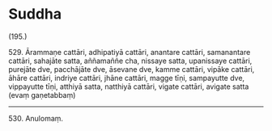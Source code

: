 # Suddha

(195.)

529\. Ārammaṇe cattāri, adhipatiyā cattāri, anantare cattāri, samanantare cattāri, sahajāte satta, aññamaññe cha, nissaye satta, upanissaye cattāri, purejāte dve, pacchājāte dve, āsevane dve, kamme cattāri, vipāke cattāri, āhāre cattāri, indriye cattāri, jhāne cattāri, magge tīṇi, sampayutte dve, vippayutte tīṇi, atthiyā satta, natthiyā cattāri, vigate cattāri, avigate satta (evaṃ gaṇetabbaṃ)

---

530\. Anulomaṃ.

